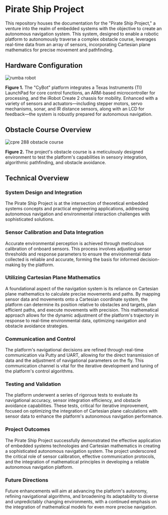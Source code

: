 # Pirate Ship Project

This repository houses the documentation for the "Pirate Ship Project," a venture into the realm of embedded systems with the objective to create an autonomous navigation system. This system, designed to enable a robotic platform to autonomously traverse a complex obstacle course, leverages real-time data from an array of sensors, incorporating Cartesian plane mathematics for precise movement and pathfinding.

## Hardware Configuration

![rumba robot](https://user-images.githubusercontent.com/8731829/37073615-9b3a5fe6-218d-11e8-9d3c-9dcbbbbfb134.PNG)

**Figure 1.** The "CyBot" platform integrates a Texas Instruments (TI) LaunchPad for core control functions, an ARM-based microcontroller for processing, and the iRobot Create 2 chassis for mobility. Enhanced with a variety of sensors and actuators—including stepper motors, servo mechanisms, sonar, and IR distance sensors, along with an LCD for feedback—the system is robustly prepared for autonomous navigation.

## Obstacle Course Overview

![cpre 288 obstacle course](https://user-images.githubusercontent.com/8731829/37073689-181ebdcc-218e-11e8-8dc1-5d96218bbbcc.jpg)

**Figure 2.** The project's obstacle course is a meticulously designed environment to test the platform's capabilities in sensory integration, algorithmic pathfinding, and obstacle avoidance.

## Technical Overview

### System Design and Integration

The Pirate Ship Project is at the intersection of theoretical embedded systems concepts and practical engineering applications, addressing autonomous navigation and environmental interaction challenges with sophisticated solutions.

### Sensor Calibration and Data Integration

Accurate environmental perception is achieved through meticulous calibration of onboard sensors. This process involves adjusting sensor thresholds and response parameters to ensure the environmental data collected is reliable and accurate, forming the basis for informed decision-making by the platform.

### Utilizing Cartesian Plane Mathematics

A foundational aspect of the navigation system is its reliance on Cartesian plane mathematics to calculate precise movements and paths. By mapping sensor data and movements onto a Cartesian coordinate system, the platform can determine its position relative to obstacles and targets, plan efficient paths, and execute movements with precision. This mathematical approach allows for the dynamic adjustment of the platform's trajectory in response to real-time environmental data, optimizing navigation and obstacle avoidance strategies.

### Communication and Control

The platform's navigational decisions are refined through real-time communication via Putty and UART, allowing for the direct transmission of data and the adjustment of navigational parameters on the fly. This communication channel is vital for the iterative development and tuning of the platform's control algorithms.

### Testing and Validation

The platform underwent a series of rigorous tests to evaluate its navigational accuracy, sensor integration efficiency, and obstacle avoidance capabilities. These tests, critical for iterative improvement, focused on optimizing the integration of Cartesian plane calculations with sensor data to enhance the platform's autonomous navigation performance.

### Project Outcomes

The Pirate Ship Project successfully demonstrated the effective application of embedded systems technologies and Cartesian mathematics in creating a sophisticated autonomous navigation system. The project underscored the critical role of sensor calibration, effective communication protocols, and the integration of mathematical principles in developing a reliable autonomous navigation platform.

### Future Directions

Future enhancements will aim at advancing the platform's autonomy, refining navigational algorithms, and broadening its adaptability to diverse and unpredictably changing environments, with a continued emphasis on the integration of mathematical models for even more precise navigation.

